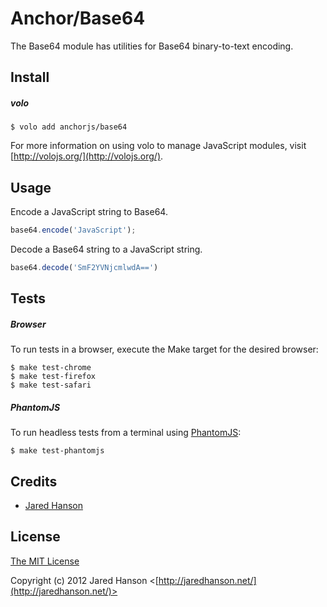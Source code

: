 # Anchor/Base64

The Base64 module has utilities for Base64 binary-to-text encoding.

## Install

##### volo

    $ volo add anchorjs/base64

For more information on using volo to manage JavaScript modules, visit [http://volojs.org/](http://volojs.org/).

## Usage

Encode a JavaScript string to Base64.

```javascript
base64.encode('JavaScript');
```

Decode a Base64 string to a JavaScript string.

```javascript
base64.decode('SmF2YVNjcmlwdA==')
```

## Tests

##### Browser

To run tests in a browser, execute the Make target for the desired browser:

    $ make test-chrome
    $ make test-firefox
    $ make test-safari

##### PhantomJS

To run headless tests from a terminal using [PhantomJS](http://phantomjs.org/):

    $ make test-phantomjs

## Credits

  - [Jared Hanson](http://github.com/jaredhanson)

## License

[The MIT License](http://opensource.org/licenses/MIT)

Copyright (c) 2012 Jared Hanson <[http://jaredhanson.net/](http://jaredhanson.net/)>
